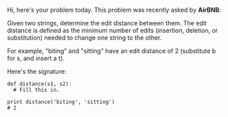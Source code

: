 Hi, here's your problem today. This problem was recently asked by **AirBNB**:

Given two strings, determine the edit distance between them. The edit distance is defined as the minimum number of edits (insertion, deletion, or substitution) needed to change one string to the other.

For example, "biting" and "sitting" have an edit distance of 2 (substitute b for s, and insert a t).

Here's the signature:
```
def distance(s1, s2):
  # Fill this in.
         
print distance('biting', 'sitting')
# 2
```